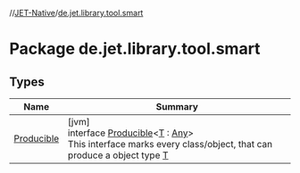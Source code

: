 //[JET-Native](../../index.md)/[de.jet.library.tool.smart](index.md)

# Package de.jet.library.tool.smart

## Types

| Name | Summary |
|---|---|
| [Producible](-producible/index.md) | [jvm]<br>interface [Producible](-producible/index.md)&lt;[T](-producible/index.md) : [Any](https://kotlinlang.org/api/latest/jvm/stdlib/kotlin/-any/index.html)&gt;<br>This interface marks every class/object, that can produce a object type [T](-producible/index.md) |
